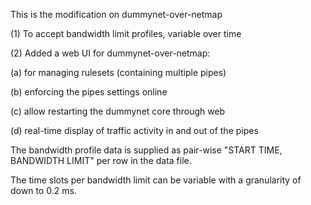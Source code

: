This is the modification on dummynet-over-netmap

(1) To accept bandwidth limit profiles, variable over time

(2) Added a web UI for dummynet-over-netmap:

(a) for managing rulesets (containing multiple pipes)

(b) enforcing the pipes settings online

(c) allow restarting the dummynet core through web

(d) real-time display of traffic activity in and out of the pipes

The bandwidth profile data is supplied as pair-wise "START TIME, BANDWIDTH LIMIT" per row in the data file.

The time slots per bandwidth limit can be variable with a granularity of down to 0.2 ms.

